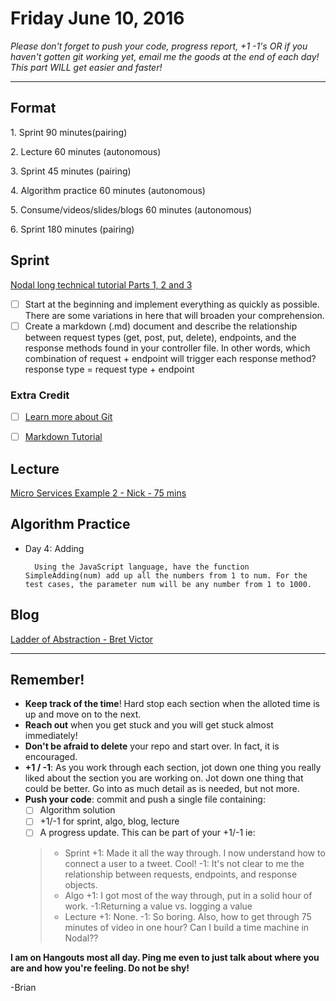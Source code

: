 # Friday June 10, 2016

_Please don't forget to push your code, progress report, +1 -1's OR if you haven't gotten git working yet, email me the goods at the end of each day! This part WILL get easier and faster!_

---
## Format
1\. Sprint 90 minutes(pairing)

2\. Lecture 60 minutes (autonomous)

3\. Sprint 45 minutes (pairing)

4\. Algorithm practice 60 minutes (autonomous)

5\. Consume/videos/slides/blogs 60 minutes (autonomous)

6\. Sprint 180 minutes (pairing)

## Sprint
[Nodal long technical tutorial Parts 1, 2 and 3](http://nsipplswezey.github.io/nodal/docs/tutorial.html)

+ [ ] Start at the beginning and implement everything as quickly as possible. There are some variations in here that will broaden your comprehension.
+ [ ] Create a markdown (.md) document and describe the relationship between request types (get, post, put, delete), endpoints, and the response methods found in your controller file. In other words, which combination of request + endpoint will trigger each response method?
      response type = request type + endpoint

### Extra Credit
  + [ ] [Learn more about Git](https://try.github.io/levels/1/challenges/1)
  + [ ] [Markdown Tutorial](http://www.markdowntutorial.com/)



## Lecture
[Micro Services Example 2 - Nick - 75 mins](https://drive.google.com/folderview?id=0B9Ra_nUEBLqhSmloX0t2VmxnZFk&usp=drive_web#list)

## Algorithm Practice
+ Day 4: Adding

        Using the JavaScript language, have the function SimpleAdding(num) add up all the numbers from 1 to num. For the test cases, the parameter num will be any number from 1 to 1000.

## Blog
[Ladder of Abstraction - Bret Victor](https://drive.google.com/file/d/0B_-ER6NIoZe0ZzhwS3BWeTNmVE0/view)

----

## Remember!
+ **Keep track of the time**! Hard stop each section when the alloted time is up and move on to the next.
+ **Reach out** when you get stuck and you will get stuck almost immediately!
+ **Don't be afraid to delete** your repo and start over. In fact, it is encouraged.
+ **+1 / -1**: As you work through each section, jot down one thing you really liked about the section you are working on. Jot down one thing that could be better. Go into as much detail as is needed, but not more.
+ **Push your code**: commit and push a single file containing:
  + [ ] Algorithm solution
  + [ ] +1/-1 for sprint, algo, blog, lecture
  + [ ] A progress update. This can be part of your +1/-1 ie:
  > + Sprint +1: Made it all the way through. I now understand how to connect a user to a tweet. Cool! -1: It's not clear to me the relationship between requests, endpoints, and response objects.
  > + Algo +1: I got most of the way through, put in a solid hour of work. -1:Returning a value vs. logging a value
  > + Lecture +1: None.  -1: So boring. Also, how to get through 75 minutes of video in one hour? Can I build a time machine in Nodal??
  >

**I am on Hangouts most all day. Ping me even to just talk about where you are and how you're feeling. Do not be shy!**

-Brian
